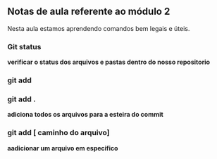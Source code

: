 ## Notas de aula referente ao módulo 2

Nesta aula estamos aprendendo comandos bem legais e úteis.


### Git status
 **verificar o status dos arquivos e pastas dentro do nosso repositorio**

 ### git add

 ### git add .

 **adiciona todos os arquivos para a esteira do commit**

 ### git add [ caminho do arquivo]

**aadicionar um arquivo em especifico**